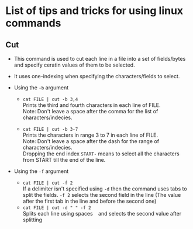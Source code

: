 # List of tips and tricks for using linux commands

## Cut
- This command is used to cut each line in a file into a set of fields/bytes and specify ceratin values of them to be selected.
- It uses one-indexing when specifying the characters/fields to select.

- Using the `-b` argument
  - `cat FILE | cut -b 3,4`<br>
  Prints the third and fourth characters in each line of FILE. <br>
  Note: Don't leave a space after the comma for the list of characters/indecies.

  - `cat FILE | cut -b 3-7`<br>
  Prints the characters in range 3 to 7 in each line of FILE. <br>
  Note: Don't leave a space after the dash for the range of characters/indecies. <br>
  Dropping the end index `START-` means to select all the characters from START till the end of the line.

- Using the `-f` argument
  - `cat FILE | cut -f 2`<br>
  If a delimiter isn't specified using `-d` then the command uses tabs to split the fields.
  `-f 2` selects the second field in the line (The value after the first tab in the line and before the second one)
  - `cat FILE | cut -d " " -f 2`<br>
  Splits each line using spaces ` ` and selects the second value after splitting
  
